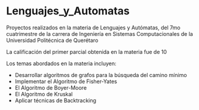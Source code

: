 # Lenguajes_y_Automatas
 
Proyectos realizados en la materia de Lenguajes y Autómatas, del 7mo cuatrimestre de la carrera de Ingeniería en Sistemas Computacionales de la Universidad Politécnica de Querétaro

La calificación del primer parcial obtenida en la materia fue de 10

Los temas abordados en la materia incluyen:

* Desarrollar algoritmos de grafos para la búsqueda del camino mínimo
* Implementar el Algoritmo de Fisher-Yates
* El Algoritmo de Boyer-Moore
* El Algoritmo de Kruskal
* Aplicar técnicas de Backtracking
